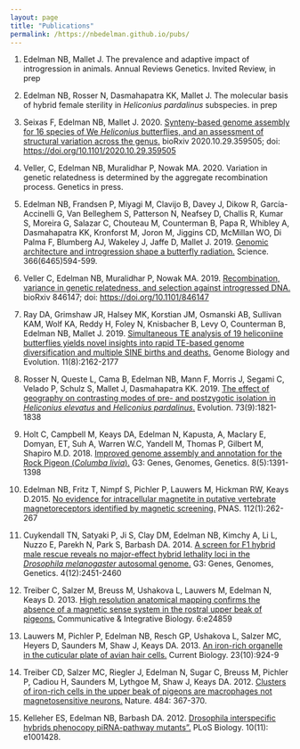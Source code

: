 ```yaml
---
layout: page
title: "Publications"
permalink: /https://nbedelman.github.io/pubs/
---
```


1. Edelman NB, Mallet J. The prevalence and adaptive impact of introgression in animals. Annual Reviews Genetics. Invited Review, in prep

2. Edelman NB, Rosser N, Dasmahapatra KK, Mallet J. The molecular basis of hybrid female sterility in *Heliconius pardalinus* subspecies. in prep

3. Seixas F, Edelman NB, Mallet J. 2020. <a href="https://www.biorxiv.org/content/10.1101/2020.10.29.359505v1"> Synteny-based genome assembly for 16 species of We *Heliconius* butterflies, and an assessment of structural variation across the genus.</a>  bioRxiv 2020.10.29.359505; doi: https://doi.org/10.1101/2020.10.29.359505

4. Veller, C, Edelman NB, Muralidhar P, Nowak MA. 2020. Variation in genetic relatedness is determined by the aggregate recombination process. Genetics in press.

5. Edelman NB, Frandsen P, Miyagi M, Clavijo B, Davey J, Dikow R, García-Accinelli G, Van Belleghem S, Patterson N, Neafsey D, Challis R, Kumar S, Moreira G, Salazar C, Chouteau M, Counterman B, Papa R, Whibley A, Dasmahapatra KK, Kronforst M, Joron M, Jiggins CD, McMillan WO, Di Palma F, Blumberg AJ, Wakeley J, Jaffe D, Mallet J. 2019. <a href="https://science.sciencemag.org/content/366/6465/594/tab-pdf">Genomic architecture and introgression shape a butterfly radiation.</a> Science. 366(6465)594-599.

6. Veller C, Edelman NB, Muralidhar P, Nowak MA.  2019. <a href="https://www.biorxiv.org/content/10.1101/846147v1">Recombination, variance in genetic relatedness, and selection against introgressed DNA. </a> bioRxiv 846147; doi: https://doi.org/10.1101/846147

7. Ray DA, Grimshaw JR, Halsey MK, Korstian JM, Osmanski AB, Sullivan KAM, Wolf KA, Reddy H, Foley N, Knisbacher B, Levy O, Counterman B, Edelman NB, Mallet J. 2019. <a href="https://academic.oup.com/gbe/article/11/8/2162/5520444">Simultaneous TE analysis of 19 heliconiine butterflies yields novel insights into rapid TE-based genome diversification and multiple SINE births and deaths.</a> Genome Biology and Evolution. 11(8):2162-2177

8. Rosser N, Queste L, Cama B, Edelman NB, Mann F, Morris J, Segami C, Velado P, Schulz S, Mallet J, Dasmahapatra KK. 2019. <a href="https://onlinelibrary.wiley.com/doi/full/10.1111/evo.13804">The effect of geography on contrasting modes of pre- and postzygotic isolation in *Heliconius elevatus* and *Heliconius pardalinus*.</a> Evolution. 73(9):1821-1838

9. Holt C, Campbell M, Keays DA, Edelman N, Kapusta, A, Maclary E, Domyan, ET, Suh A, Warren W.C, Yandell M, Thomas P, Gilbert M, Shapiro M.D. 2018. <a href="https://www.g3journal.org/content/8/5/1391.short">Improved genome assembly and annotation for the Rock Pigeon (*Columba livia*).</a> G3: Genes, Genomes, Genetics. 8(5):1391-1398

10. Edelman NB, Fritz T, Nimpf S, Pichler P, Lauwers M, Hickman RW, Keays D.2015. <a href="https://www.pnas.org/content/112/1/262.short">No evidence for intracellular magnetite in putative vertebrate magnetoreceptors identified by magnetic screening.</a>  PNAS. 112(1):262-267

11. Cuykendall TN, Satyaki P, Ji S, Clay DM, Edelman NB, Kimchy A, Li L, Nuzzo E, Parekh N, Park S, Barbash DA. 2014. <a href="https://www.g3journal.org/content/4/12/2451.short">A screen for F1 hybrid male rescue reveals no major-effect hybrid lethality loci in the *Drosophila melanogaster* autosomal genome.</a> G3: Genes, Genomes, Genetics. 4(12):2451-2460

12. Treiber C, Salzer M, Breuss M, Ushakova L, Lauwers M, Edelman N, Keays D. 2013. <a href="https://www.tandfonline.com/doi/abs/10.4161/cib.24859">High resolution anatomical mapping confirms the absence of a magnetic sense system in the rostral upper beak of pigeons.</a> Communicative & Integrative Biology. 6:e24859

13. Lauwers M, Pichler P, Edelman NB, Resch GP, Ushakova L, Salzer MC, Heyers D, Saunders M, Shaw J, Keays DA. 2013. <a href="https://www.sciencedirect.com/science/article/pii/S0960982213004338">An iron-rich organelle in the cuticular plate of avian hair cells.</a> Current Biology. 23(10):924-9

14. Treiber CD, Salzer MC, Riegler J, Edelman N, Sugar C, Breuss M, Pichler P, Cadiou H, Saunders M, Lythgoe M, Shaw J, Keays DA. 2012. <a href="https://www.nature.com/articles/nature11046">Clusters of iron-rich cells in the upper beak of pigeons are macrophages not magnetosensitive neurons.</a> Nature. 484: 367-370.

15. Kelleher ES, Edelman NB, Barbash DA. 2012. <a href="https://journals.plos.org/plosbiology/article?id=10.1371/journal.pbio.1001428">Drosophila interspecific hybrids phenocopy piRNA-pathway mutants”.</a> PLoS Biology. 10(11): e1001428.
